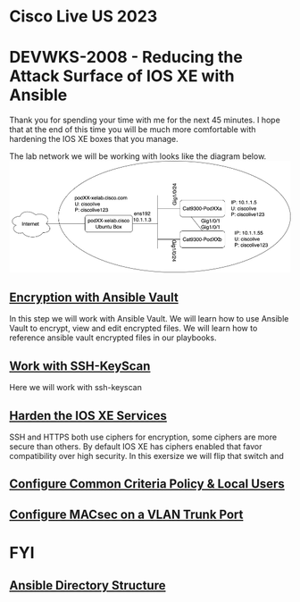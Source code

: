 # Cisco Live US 2023
# DEVWKS-2008 - Reducing the Attack Surface of IOS XE with Ansible

Thank you for spending your time with me for the next 45 minutes. I hope that at the end of 
this time you will be much more comfortable with hardening the IOS XE boxes that you manage. 

The lab network we will be working with looks like the diagram below. 
<img src="/images/network-diagram.png" alt="DEVWKS-2008 Network Diagram" width=600>

## [Encryption with Ansible Vault](/01-Ansible_Vault.md)
In this step we will work with Ansible Vault. We will learn how to use Ansible Vault to encrypt, view 
and edit encrypted files. We will learn how to reference ansible vault encrypted files in our playbooks. 

## [Work with SSH-KeyScan](/02-SSH_Keys.md)
Here we will work with ssh-keyscan 



## [Harden the IOS XE Services](/03-Harden_Services.md)
SSH and HTTPS both use ciphers for encryption, some ciphers are more secure than others. By default IOS XE 
has ciphers enabled that favor compatibility over high security. In this exersize we will flip that switch
and 


## [Configure Common Criteria Policy & Local Users](/04-Local_Auth.md)

## [Configure MACsec on a VLAN Trunk Port](/05-MACsec_PSK.md)
  
# FYI
  
## [Ansible Directory Structure](/Directory_Structure.md)